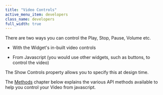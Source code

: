 ```yaml
---
title: "Video Controls"
active_menu_item: developers
class_name: developers
full_width: true
---
```



There are two ways you can control the Play, Stop, Pause, Volume etc.

 - With the Widget's in-built video controls

 - From Javascript (you would use other widgets, such as buttons, to control the video)

The Show Controls property allows you to specify this at design time.

The [Methods](/developers/documentation/product-guide/advanced-important-widgets/video-audio-widgets/property-methods-event-summary/vidmethods) chapter below explains the various API methods available to help you control your Video from javascript.

